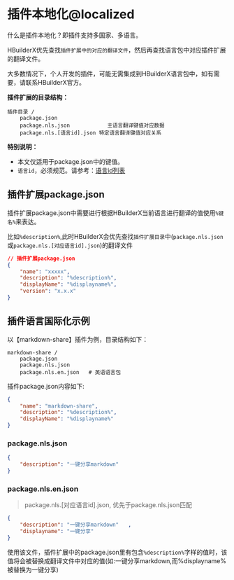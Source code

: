 # 插件本地化@localized


什么是插件本地化？即插件支持多国家、多语言。

HBuilderX优先查找`插件扩展中的对应的翻译文件`，然后再查找语言包中对应插件扩展的翻译文件。

大多数情况下，个人开发的插件，可能无需集成到HBuilderX语言包中，如有需要，请联系HBuilderX官方。

**插件扩展的目录结构：**
```shell
插件目录 /
    package.json
    package.nls.json			主语言翻译键值对应数据
    package.nls.[语言id].json	特定语言翻译键值对应关系
```

**特别说明：**

- 本文仅适用于package.json中的键值。
- `语言id`，必须规范。请参考：[语言id列表](https://github.com/dcloudio/hbuilderx-language-packs/blob/main/docs/localizations.md)

## 插件扩展package.json

插件扩展package.json中需要进行根据HBuilderX当前语言进行翻译的值使用`%键名%`来表达。

比如`%description%`,此时HBuilderX会优先查找`插件扩展目录`中(`package.nls.json`或`package.nls.[对应语言id].json`)的翻译文件


```json
// 插件扩展package.json
{
    "name": "xxxxx",
    "description": "%description%",
    "displayName": "%displayname%",
    "version": "x.x.x"
}
```

## 插件语言国际化示例

以【markdown-share】插件为例，目录结构如下：

```shell
markdown-share /
    package.json
    package.nls.json
    package.nls.en.json	  # 英语语言包
```

插件package.json内容如下:

```JSON
{
    "name": "markdown-share",
    "description": "%description%",
    "displayName": "%displayname%"
}
```

### package.nls.json

```JSON
{
    "description": "一键分享markdown"
}
```

### package.nls.en.json

> package.nls.[对应语言id].json, 优先于package.nls.json匹配

```JSON
{
    "description": "一键分享markdown"	,
    "displayname": "一键分享"
}
```

使用该文件，插件扩展中的package.json里有包含`%description%`字样的值时，该值将会被替换成翻译文件中对应的值(如:一键分享markdown,而%displayname%被替换为一键分享)
